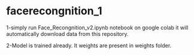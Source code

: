 # facerecongnition_1

1-simply run Face_Recongnition_v2.ipynb notebook on google colab
it will automatically download data from this repository. 

2-Model is trained already. It weights are present in weights folder.

